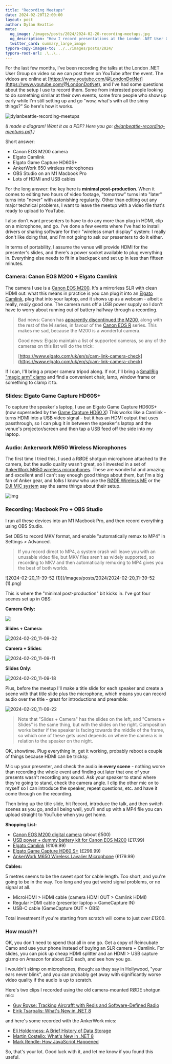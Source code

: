 ```yaml
---
title: "Recording Meetups"
date: 2024-02-20T12:00:00
layout: post
author: Dylan Beattie
meta:
  og_image: /images/posts/2024/2024-02-20-recording-meetups.jpg
  og_description: "How I record presentations at the London .NET User Group"
  twitter_card: summary_large_image
typora-copy-images-to: ../../images/posts/2024/
typora-root-url: .\..\..
---
```


For the last few months, I've been recording the talks at the London .NET User Group on video so we can post them on YouTube after the event. The videos are online at [https://www.youtube.com/@LondonDotNet](https://www.youtube.com/@LondonDotNet), and I've had some questions about the setup I use to record them. Some from interested people looking to do something similar at their own events, some from people who show up early while I'm still setting up and go "wow, what's with all the shiny things?" So here's how it works.

![dylanbeattie-recording-meetups](/images/posts/2024/dylanbeattie-recording-meetups-1708431475830-8.png)

*(I made a diagram! Want it as a PDF? Here you go: [dylanbeattie-recording-meetups.pdf](/assets/dylanbeattie-recording-meetups.pdf).)*

Short answer:

- Canon EOS M200 camera
- Elgato Camlink
- Elgato Game Capture HD60S+ 
- AnkerWork 650 wireless microphones
- OBS Studio on an M1 Macbook Pro 
- Lots of HDMI and USB cables

For the long answer: the key here is **minimal post-production**. When it comes to editing two hours of video footage, "tomorrow" turns into "later" turns into "never" with astonishing regularity. Other than editing out any major technical problems, I want to leave the meetup with a video file that's ready to upload to YouTube.

I also don't want presenters to have to do any more than plug in HDMI, clip on a microphone, and go. I've done a few events where I've had to install drivers or sharing software for their "wireless smart display" system: I really don't like doing that, and I'm not going to ask our presenters to do it either.

In terms of portability, I assume the venue will provide HDMI for the presenter's slides, and there's a power socket available to plug everything in. Everything else needs to fit in a backpack and set up in less than fifteen minutes.

### **Camera: Canon EOS M200 + Elgato Camlink**

The camera I use is a [Canon EOS M200](https://www.canon.co.uk/cameras/eos-m200/). It's a mirrorless SLR with clean HDMI out: what this means in practice is you can plug it into an [Elgato Camlink](https://www.elgato.com/uk/en/p/cam-link-4k), plug that into your laptop, and it shows up as a webcam - albeit a really, *really* good one. The camera runs off a USB power supply so I don't have to worry about running out of battery halfway through a recording.

> Bad news: Canon has [apparently discontinued the M200](https://www.canonrumors.com/canon-eos-m-has-been-quietly-discontinued/), along with the rest of the M series, in favour of the [Canon EOS R](https://www.canon.co.uk/cameras/eos-r/) series.  This makes me sad, because the M200 is a wonderful camera.
>
> Good news: Elgato maintain a list of supported cameras, so any of the cameras on this list will do the trick:
>
> [https://www.elgato.com/uk/en/s/cam-link-camera-check](https://www.elgato.com/uk/en/s/cam-link-camera-check)

If I can, I'll bring a proper camera tripod along. If not, I'll bring a [SmallRig "magic arm" clamp](https://www.amazon.co.uk/Version-SMALLRIG-Magic-Articulating-3-3lb/dp/B076HLBZDX/) and find a convenient chair, lamp, window frame or something to clamp it to. 

### **Slides: Elgato Game Capture HD60S+**

To capture the speaker's laptop, I use an Elgato Game Capture HD60S+ (now superseded by the [Game Capture HD60 X](https://www.elgato.com/uk/en/p/game-capture-hd60-x)) This works like a Camlink - turns HDMI into a USB video signal - but it has an HDMI output that uses passthrough, so I can plug it in between the speaker's laptop and the venue's projector/screen and then tap a USB feed off the side into my laptop.

### **Audio: Ankerwork M650 Wireless Microphones**

The first time I tried this, I used a RØDE shotgun microphone attached to the camera, but the audio quality wasn't great, so I invested in a set of [AnkerWork M650 wireless microphones](https://uk.ankerwork.com/products/a3320-m650-wireless-microphone). These are wonderful and amazing and excellent and I can't say enough good things about them, but I'm a big fan of Anker gear, and folks I know who use the [RØDE Wireless ME](https://rode.com/en/microphones/wireless/wireless-me) or the [DJI MIC system](https://www.dji.com/uk/mic) say the same things about their setup.

![img](/images/posts/2024/A3320011_TD01_V1_2048x.jpg)



### **Recording: Macbook Pro + OBS Studio**

I run all these devices into an M1 Macbook Pro, and then record everything using OBS Studio.

Set OBS to record MKV format, and enable "automatically remux to MP4" in Settings > Advanced.

> If you record direct to MP4, a system crash will leave you with an unusable video file, but MKV files aren't as widely supported, so recording to MKV and then automatically remuxing to MP4 gives you the best of both worlds.

![2024-02-20_11-39-52 (1)](/images/posts/2024/2024-02-20_11-39-52 (1).png)

This is where the "minimal post-production" bit kicks in. I've got four scenes set up in OBS:

**Camera Only:**

![](/images/posts/2024/2024-02-20_11-08-57.jpg)

**Slides + Camera:**

![2024-02-20_11-09-02](/images/posts/2024/2024-02-20_11-09-02.jpg)

**Camera + Slides**:

![2024-02-20_11-09-11](/images/posts/2024/2024-02-20_11-09-11.jpg)

**Slides Only**:

![2024-02-20_11-09-18](/images/posts/2024/2024-02-20_11-09-18.jpg)

Plus, before the meetup I'll make a title slide for each speaker and create a scene with that title slide plus the microphone, which means you can record audio over the title - great for introductions and preamble:

![2024-02-20_11-09-22](/images/posts/2024/2024-02-20_11-09-22.jpg)

> Note that "Slides + Camera" has the slides on the left, and "Camera + Slides" is the same thing, but with the slides on the right. Composition works better if the speaker is facing towards the middle of the frame, so which one of these gets used depends on where the camera is in relation to the speaker on the night.

OK, showtime. Plug everything in, get it working, probably reboot a couple of things because HDMI can be tricksy.

Mic up your presenter, and check the audio **in every scene** - nothing worse than recording the whole event and finding out later that one of your presents wasn't recording any sound. Ask your speaker to stand where they're going to stand, check the camera angle. I clip the other mic on to myself so I can introduce the speaker, repeat questions, etc. and have it come through on the recording.

Then bring up the title slide, hit Record, introduce the talk, and then switch scenes as you go, and all being well, you'll end up with a MP4 file you can upload straight to YouTube when you get home.

**Shopping List:**

* [Canon EOS M200 digital camera](https://www.amazon.co.uk/Canon-M200-EF-M-15-45mm-3-5-6-3/dp/B07YBMYPYR) (about £500)
* [USB power + dummy battery kit for Canon EOS M200](https://www.amazon.co.uk/5V-8-4V-ACK-E12-Mobile-Coupler-Battery-DR-E12/dp/B07P7MW7GY) (£17.99)
* [Elgato Camlink](https://www.amazon.co.uk/Elgato-Cam-Link-Broadcast-camcorder/dp/B07K3FN5MR) (£109.99)
* [Elgato Game Capture HD60 S+](https://www.amazon.co.uk/Elgato-External-Capture-1080p60-ultra-low/dp/B07XB6VNLJ) (£299.99)
* [AnkerWork M650 Wireless Lavalier Microphone](https://www.amazon.co.uk/AnkerWork-Microphone-Cancellation-Transmission-Conference-Black/dp/B0BQMGJG7V) (£179.99)

**Cables:** 

5 metres seems to be the sweet spot for cable length. Too short, and you're going to be in the way. Too long and you get weird signal problems, or no signal at all.

* MicroHDMI > HDMI cable (camera HDMI OUT > Camlink HDMI)
* Regular HDMI cable (presenter laptop > GameCapture IN)
* USB-C cable (GameCapture OUT > OBS)

Total investment if you're starting from scratch will come to just over £1200.

### How much?!

OK, you don't need to spend that all in one go. Get a copy of Reincubate Camo and use your phone instead of buying an SLR camera + Camlink. For slides, you can pick up cheap HDMI splitter and an HDMI > USB capture gizmo on Amazon for about £20 each, and see how you go.

I wouldn't skimp on microphones, though: as they say in Hollywood, "your ears never blink", and you can probably get away with significantly worse video quality if the audio is up to scratch.

Here's two clips I recorded using the old camera-mounted RØDE shotgun mic:

* [Guy Royse: Tracking Aircrafft with Redis and Software-Defined Radio](https://www.youtube.com/watch?v=u2wmcxezm2o) 
* [Eirik Tsarpalis: What's New in .NET 8](https://www.youtube.com/watch?v=qYrF1Q-PjPs)

and here's some recorded with the AnkerWork mics:

* [Eli Holderness: A Brief History of Data Storage](https://www.youtube.com/watch?v=QS1fx86U_V0)
* [Martin Costello: What's New in .NET 8](https://www.youtube.com/watch?v=nA2kPF4o3Yc)
* [Mark Rendle: How JavaScript Happened](https://www.youtube.com/watch?v=E4Vt88bQs64)

So, that's your lot. Good luck with it, and let me know if you found this useful.





















